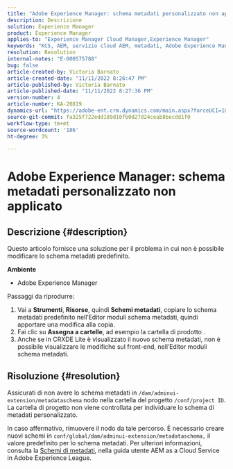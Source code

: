 ```yaml
---
title: "Adobe Experience Manager: schema metadati personalizzato non applicato"
description: Descrizione
solution: Experience Manager
product: Experience Manager
applies-to: "Experience Manager Cloud Manager,Experience Manager"
keywords: "KCS, AEM, servizio cloud AEM, metadati, Adobe Experience Manager"
resolution: Resolution
internal-notes: "E-000575788"
bug: false
article-created-by: Victoria Barnato
article-created-date: "11/11/2022 8:26:47 PM"
article-published-by: Victoria Barnato
article-published-date: "11/11/2022 8:27:36 PM"
version-number: 4
article-number: KA-20819
dynamics-url: "https://adobe-ent.crm.dynamics.com/main.aspx?forceUCI=1&pagetype=entityrecord&etn=knowledgearticle&id=3e3d3526-ff61-ed11-9561-6045bd006793"
source-git-commit: fa325f722edd189d10fb0d27d24ceab8becdd1f0
workflow-type: tm+mt
source-wordcount: '186'
ht-degree: 3%

---
```


# Adobe Experience Manager: schema metadati personalizzato non applicato

## Descrizione {#description}


Questo articolo fornisce una soluzione per il problema in cui non è possibile modificare lo schema metadati predefinito.

<b>Ambiente</b>

- Adobe Experience Manager


Passaggi da riprodurre:

1. Vai a <b>Strumenti</b>, <b>Risorse</b>, quindi <b>Schemi metadati</b>, copiare lo schema metadati predefinito nell’Editor moduli schema metadati, quindi apportare una modifica alla copia.
2. Fai clic su <b>Assegna a cartelle</b>, ad esempio la cartella di prodotto .
3. Anche se in CRXDE Lite è visualizzato il nuovo schema metadati, non è possibile visualizzare le modifiche sul front-end, nell’Editor moduli schema metadati.



## Risoluzione {#resolution}


Assicurati di non avere lo schema metadati in `/dam/adminui-extension/metadataschema` nodo nella cartella del progetto `/conf/project ID`. La cartella di progetto non viene controllata per individuare lo schema di metadati personalizzato.

In caso affermativo, rimuovere il nodo da tale percorso. È necessario creare nuovi schemi in `conf/global/dam/adminui-extension/metadataschema,` il valore predefinito per lo schema metadati. Per ulteriori informazioni, consulta la [Schemi di metadati](https://experienceleague.adobe.com/docs/experience-manager-cloud-service/content/assets/manage/metadata-schemas.html), nella guida utente AEM as a Cloud Service in Adobe Experience League.
